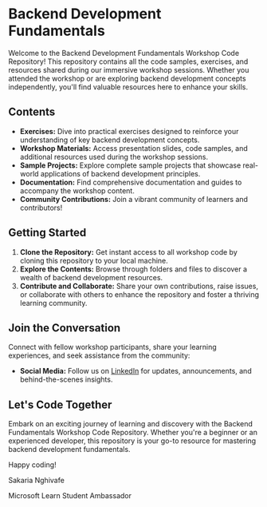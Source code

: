 # Backend Development Fundamentals

Welcome to the Backend Development Fundamentals Workshop Code Repository! This repository contains all the code samples, exercises, and resources shared during our immersive workshop sessions. Whether you attended the workshop or are exploring backend development concepts independently, you'll find valuable resources here to enhance your skills.

## Contents

- **Exercises:** Dive into practical exercises designed to reinforce your understanding of key backend development concepts.
- **Workshop Materials:** Access presentation slides, code samples, and additional resources used during the workshop sessions.
- **Sample Projects:** Explore complete sample projects that showcase real-world applications of backend development principles.
- **Documentation:** Find comprehensive documentation and guides to accompany the workshop content.
- **Community Contributions:** Join a vibrant community of learners and contributors!

## Getting Started

1. **Clone the Repository:** Get instant access to all workshop code by cloning this repository to your local machine.
2. **Explore the Contents:** Browse through folders and files to discover a wealth of backend development resources.
3. **Contribute and Collaborate:** Share your own contributions, raise issues, or collaborate with others to enhance the repository and foster a thriving learning community.

## Join the Conversation

Connect with fellow workshop participants, share your learning experiences, and seek assistance from the community:

- **Social Media:** Follow us on [LinkedIn](https://www.linkedin.com/in/sakarianghivafe) for updates, announcements, and behind-the-scenes insights.

## Let's Code Together

Embark on an exciting journey of learning and discovery with the Backend Fundamentals Workshop Code Repository. Whether you're a beginner or an experienced developer, this repository is your go-to resource for mastering backend development fundamentals.

Happy coding!

Sakaria Nghivafe

Microsoft Learn Student Ambassador
